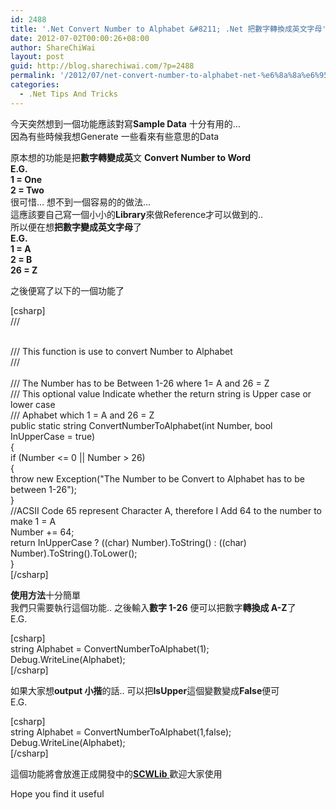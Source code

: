 ```yaml
---
id: 2488
title: '.Net Convert Number to Alphabet &#8211; .Net 把數字轉換成英文字母'
date: 2012-07-02T00:00:26+08:00
author: ShareChiWai
layout: post
guid: http://blog.sharechiwai.com/?p=2488
permalink: '/2012/07/net-convert-number-to-alphabet-net-%e6%8a%8a%e6%95%b8%e5%ad%97%e8%bd%89%e6%8f%9b%e6%88%90%e8%8b%b1%e6%96%87%e5%ad%97%e6%af%8d/'
categories:
  - .Net Tips And Tricks
---
```

今天突然想到一個功能應該對寫**Sample Data** 十分有用的&#8230;  
因為有些時候我想Generate 一些看來有些意思的Data

原本想的功能是把**數字轉變成英**文 **Convert Number to Word**  
**E.G.**  
 **1 = One**  
 **2 = Two**  
很可惜&#8230; 想不到一個容易的的做法&#8230;  
這應該要自己寫一個小小的**Library**來做Reference才可以做到的..  
所以便在想**把數字變成英文字母**了  
**E.G.**  
 **1 = A**  
 **2 = B**  
 **26 = Z**

之後便寫了以下的一個功能了

[csharp]  
/// <summary>  
/// This function is use to convert Number to Alphabet  
/// </summary>  
/// <param name="Number">The Number has to be Between 1-26 where 1= A and 26 = Z</param>  
/// <param name="InUpperCase">This optional value Indicate whether the return string is Upper case or lower case</param>  
/// <returns>Aphabet which 1 = A and 26 = Z</returns>  
public static string ConvertNumberToAlphabet(int Number, bool InUpperCase = true)  
{  
if (Number <= 0 || Number > 26)  
{  
throw new Exception("The Number to be Convert to Alphabet has to be between 1-26");  
}  
//ACSII Code 65 represent Character A, therefore I Add 64 to the number to make 1 = A  
Number += 64;  
return InUpperCase ? ((char) Number).ToString() : ((char) Number).ToString().ToLower();  
}  
[/csharp]

**使用方法**十分簡單  
我們只需要執行這個功能.. 之後輸入**數字 1-26** 便可以把數字**轉換成 A-Z**了  
E.G.

[csharp]  
string Alphabet = ConvertNumberToAlphabet(1);  
Debug.WriteLine(Alphabet);  
[/csharp]

如果大家想**output 小揩**的話.. 可以把**IsUpper**這個變數變成**False**便可  
E.G.

[csharp]  
string Alphabet = ConvertNumberToAlphabet(1,false);  
Debug.WriteLine(Alphabet);  
[/csharp]

這個功能將會放進正成開發中的<a title="SCWLib" href="http://scwlib.codeplex.com/" target="_blank"><strong>SCWLib</strong> </a>歡迎大家使用

Hope you find it useful